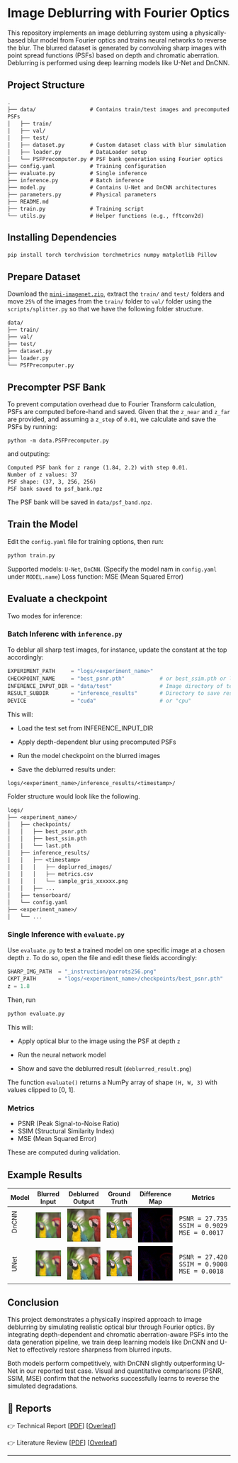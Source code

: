 # Image Deblurring with Fourier Optics

This repository implements an image deblurring system using a physically-based blur model from Fourier optics and trains neural networks to reverse the blur. The blurred dataset is generated by convolving sharp images with point spread functions (PSFs) based on depth and chromatic aberration. Deblurring is performed using deep learning models like U-Net and DnCNN.

## Project Structure
```
.               
├── data/                 # Contains train/test images and precomputed PSFs
│   ├── train/
│   ├── val/
│   ├── test/
│   ├── dataset.py        # Custom dataset class with blur simulation
│   ├── loader.py         # DataLoader setup
│   └── PSFPrecomputer.py # PSF bank generation using Fourier optics
├── config.yaml           # Training configuration
├── evaluate.py           # Single inference
├── inference.py          # Batch inference
├── model.py              # Contains U-Net and DnCNN architectures               
├── parameters.py         # Physical parameters
├── README.md                     
├── train.py              # Training script
└── utils.py              # Helper functions (e.g., fftconv2d)
```

## Installing Dependencies

```bash
pip install torch torchvision torchmetrics numpy matplotlib Pillow
```

## Prepare Dataset
Download the [`mini-imagenet.zip`](https://www.kaggle.com/datasets/ambityga/mini-imagenet), extract the `train/` and `test/` folders and move `25%` of the images from the `train/` folder to `val/` folder using the `scripts/splitter.py` so that we have the following folder structure.
```
data/
├── train/
├── val/
├── test/
├── dataset.py
├── loader.py
└── PSFPrecomputer.py
```
## Precompter PSF Bank
To prevent computation overhead due to Fourier Transform calculation, PSFs are computed before-hand and saved. Given that the `z_near` and `z_far` are provided, and assuming a `z_step` of `0.01`, we calculate and save the PSFs by running:
```
python -m data.PSFPrecomputer.py
```
and outputing:
```
Computed PSF bank for z range (1.84, 2.2) with step 0.01.
Number of z values: 37
PSF shape: (37, 3, 256, 256)
PSF bank saved to psf_bank.npz
```
The PSF bank will be saved in `data/psf_band.npz`.

## Train the Model
Edit the `config.yaml` file for training options, then run:
```bash
python train.py
```
Supported models: `U-Net`, `DnCNN`. (Specify the model nam in `config.yaml` under `MODEL.name`)
Loss function: MSE (Mean Squared Error)
## Evaluate a checkpoint
Two modes for inference:
### Batch Inferenc with `inference.py`
To deblur all sharp test images, for instance, update the constant at the top accordingly:
```python
EXPERIMENT_PATH     = "logs/<experiment_name>"
CHECKPOINT_NAME     = "best_psnr.pth"           # or best_ssim.pth or last.pth
INFERENCE_INPUT_DIR = "data/test"               # Image directory of test_set
RESULT_SUBDIR       = "inference_results"       # Directory to save results
DEVICE              = "cuda"                    # or "cpu"
```
This will:

- Load the test set from INFERENCE_INPUT_DIR

- Apply depth-dependent blur using precomputed PSFs

- Run the model checkpoint on the blurred images

- Save the deblurred results under: 
```
logs/<experiment_name>/inference_results/<timestamp>/
```
Folder structure would look like the following.
```
logs/
├── <experiment_name>/
│   ├── checkpoints/
│   │   ├── best_psnr.pth
│   │   ├── best_ssim.pth
│   │   └── last.pth
│   ├── inference_results/
│   │   ├── <timestamp>
│   │   │   ├── deplurred_images/
│   │   │   ├── metrics.csv
│   │   │   └── sample_gris_xxxxxx.png
│   │   ├── ...
│   ├── tensorboard/
│   └── config.yaml
├── <experiment_name>/
│   └── ...
```
### Single Inference with `evaluate.py`
Use `evaluate.py` to test a trained model on one specific image at a chosen depth `z`. To do so, open the file and edit these fields accordingly:

```python
SHARP_IMG_PATH  = "_instruction/parrots256.png"
CKPT_PATH       = "logs/<experiment_name>/checkpoints/best_psnr.pth"
z = 1.8 
```
Then, run
```bash
python evaluate.py
```
This will:

- Apply optical blur to the image using the PSF at depth `z`

- Run the neural network model

- Show and save the deblurred result (`deblurred_result.png`)

The function `evaluate()` returns a NumPy array of shape `(H, W, 3)` with values clipped to [0, 1].

### Metrics
- PSNR (Peak Signal-to-Noise Ratio)
- SSIM (Structural Similarity Index)
- MSE (Mean Squared Error)

These are computed during validation.

## Example Results

| Model               | Blurred Input                        | Deblurred Output                    | Ground Truth                        | Difference Map                          | Metrics                                   |
|---------------------|--------------------------------------|-------------------------------------|-------------------------------------|------------------------------------------|--------------------------------------------|
| <div style="writing-mode: vertical-rl; transform: rotate(180deg);">DnCNN</div><br> | ![](_instruction/parrots256_sensor.png) | ![](_instruction/images/DnCNN.png)  | ![](_instruction/parrots256.png)        | ![](_instruction/images/dncnn_diff.png)    | <pre>PSNR = 27.735<br>SSIM = 0.9029<br>MSE  = 0.0017</pre> |
| <div style="writing-mode: vertical-rl; transform: rotate(180deg);">UNet</div>         | ![](_instruction/parrots256_sensor.png) | ![](_instruction/images/UNet.png)   | ![](_instruction/parrots256.png)        | ![](_instruction/images/unet_diff.png)     | <pre>PSNR = 27.420<br>SSIM = 0.9008<br>MSE  = 0.0018</pre> |


## Conclusion

This project demonstrates a physically inspired approach to image deblurring by simulating realistic optical blur through Fourier optics. By integrating depth-dependent and chromatic aberration-aware PSFs into the data generation pipeline, we train deep learning models like DnCNN and U-Net to effectively restore sharpness from blurred inputs.

Both models perform competitively, with DnCNN slightly outperforming U-Net in our reported test case. Visual and quantitative comparisons (PSNR, SSIM, MSE) confirm that the networks successfully learns to reverse the simulated degradations.

## 📘 Reports

👉 Technical Report [[PDF](https://studentuef-my.sharepoint.com/:b:/g/personal/frnegasa_uef_fi/EQ-l6nWv5jFJoA3TWDrAW2YBYONNVIB8tlnCv2gkQSo4GQ?e=qmD6iG)] [[Overleaf](https://www.overleaf.com/read/rmmrhndxpkht#6d2efe)]

👉 Literature Review [[PDF](https://studentuef-my.sharepoint.com/:b:/g/personal/frnegasa_uef_fi/EfVVey3vDepDkZoXrASqwLUBbZORjO-4MfwHv2wvLmbeig?e=MRyues)] [[Overleaf](https://www.overleaf.com/read/hsjqkgdpfkhf#e5b3b7)]


---


